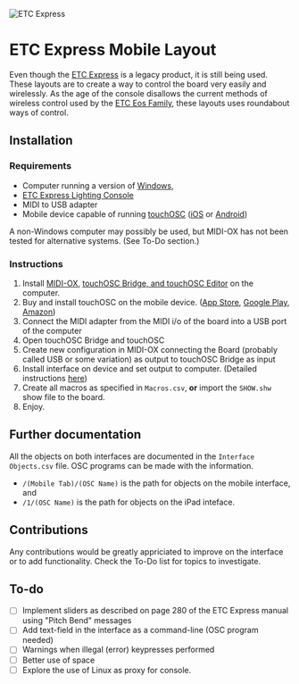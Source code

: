 ![ETC Express](http://www.etcconnect.com/uploadedImages/Main_Site/Images/Products/Consoles/Express72-144.jpg)
# ETC Express Mobile Layout

Even though the [ETC Express](http://www.etcconnect.com/Support/Consoles/Legacy/Express/) is a legacy product, it is still being used. These layouts are to create a way to control the board very easily and wirelessly. As the age of the console disallows the current methods of wireless control used by the [ETC Eos Family](http://www.etcconnect.com/Products/Consoles/Eos-Family/), these layouts uses roundabout ways of control.

## Installation
### Requirements
* Computer running a version of [Windows](https://www.windows.com/),
* [ETC Express Lighting Console](http://www.etcconnect.com/Support/Consoles/Legacy/Express/)
* MIDI to USB adapter
* Mobile device capable of running [touchOSC](http://hexler.net/software/touchosc) ([iOS](http://www.apple.com/ios/) or [Android](https://www.android.com))

A non-Windows computer may possibly be used, but MIDI-OX has not been tested for alternative systems. (See To-Do section.)

### Instructions

1. Install [MIDI-OX](http://www.midiox.com), [touchOSC Bridge, and touchOSC Editor](http://hexler.net/software/touchosc) on the computer.
2. Buy and install touchOSC on the mobile device. ([App Store](https://itunes.apple.com/app/touchosc/id288120394), [Google Play](https://play.google.com/store/apps/details?id=net.hexler.touchosc_a), [Amazon](http://www.amazon.com/gp/product/B00GN83WHQ))
3. Connect the MIDI adapter from the MIDI i/o of the board into a USB port of the computer
4. Open touchOSC Bridge and touchOSC
5. Create new configuration in MIDI-OX connecting the Board (probably called USB or some variation) as output to touchOSC Bridge as input
6. Install interface on device and set output to computer. (Detailed instructions [here](http://hexler.net/docs/touchosc))
7. Create all macros as specified in `Macros.csv`, **or** import the `SHOW.shw` show file to the board.
8. Enjoy.

## Further documentation

All the objects on both interfaces are documented in the `Interface Objects.csv` file. OSC programs can be made with the information.

* `/(Mobile Tab)/(OSC Name)` is the path for objects on the mobile interface, and
* `/1/(OSC Name)` is the path for objects on the iPad inteface.

## Contributions

Any contributions would be greatly appriciated to improve on the interface or to add functionality. Check the To-Do list for topics to investigate.

## To-do
* [ ] Implement sliders as described on page 280 of the ETC Express manual using "Pitch Bend" messages
* [ ] Add text-field in the interface as a command-line (OSC program needed)
* [ ] Warnings when illegal (error) keypresses performed
* [ ] Better use of space
* [ ] Explore the use of Linux as proxy for console.
